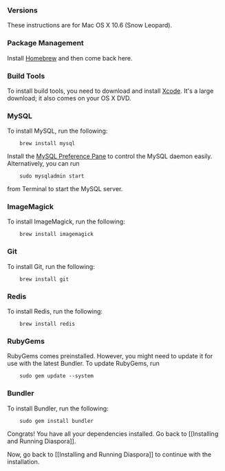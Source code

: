 ### Versions

These instructions are for Mac OS X 10.6 (Snow Leopard).

### Package Management

Install <a href="http://mxcl.github.com/homebrew/" target="_blank">Homebrew</a> and then come
back here.

### Build Tools

To install build tools, you need to download and install <a href="http://developer.apple.com/technologies/tools/xcode.html" target="_blank">Xcode</a>.
It's a large download; it also comes on your OS X DVD.

### MySQL

To install MySQL, run the following:

        brew install mysql

Install the <a href="http://creativeeyes.at/tools/mysqlpp.php" target="_blank">MySQL Preference Pane</a> to control the MySQL daemon easily.
Alternatively, you can run

        sudo mysqladmin start

from Terminal to start the MySQL server.

### ImageMagick

To install ImageMagick, run the following:

        brew install imagemagick

### Git

To install Git, run the following:

        brew install git

### Redis

To install Redis, run the following:

        brew install redis

### RubyGems

RubyGems comes preinstalled. However, you might need to update
it for use with the latest Bundler. To update RubyGems, run

        sudo gem update --system

### Bundler

To install Bundler, run the following:

        sudo gem install bundler 

Congrats! You have all your dependencies installed. Go back to [[Installing and Running Diaspora]].

Now, go back to [[Installing and Running Diaspora]] to continue with the installation.
